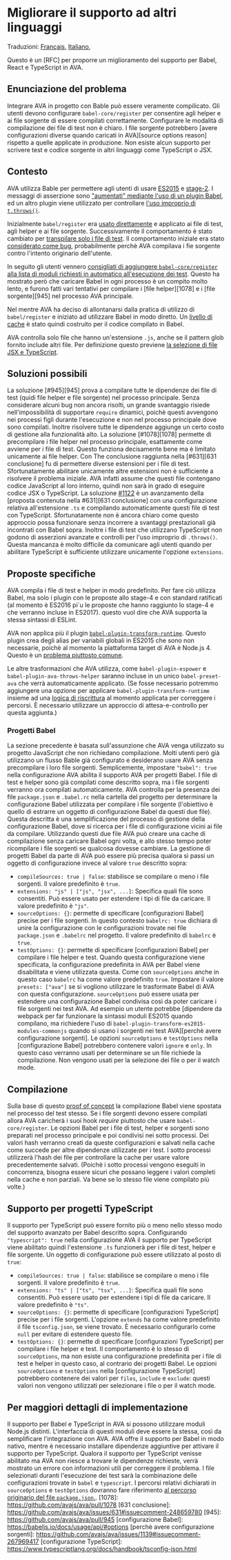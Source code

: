 # Migliorare il supporto ad altri linguaggi

Traduzioni: [Français](https://github.com/avajs/ava-docs/blob/master/fr_FR/docs/specs/001%20-%20Improving%20language%20support.md),
 [Italiano](https://github.com/avajs/ava-docs/blob/master/it_IT/docs/specs/001%20-%20Improving%20language%20support.md),

Questo è un [RFC] per proporre un miglioramento del supporto per Babel, React e TypeScript in AVA.

## Enunciazione del problema

Integrare AVA in progetto con Bable può essere veramente compilicato. Gli utenti devono configurare `babel-core/register` per consentire agli helper e ai file sorgente di essere compilati correttamente. Configurare le modalità di compilazione dei file di test non è chiaro. I file sorgente potrebbero [avere configurazioni diverse quando caricati in AVA][source options reason] rispetto a quelle applicate in produzione.
Non esiste alcun supporto per scrivere test e codice sorgente in altri linguaggi come TypeScript o JSX.

## Contesto

AVA utilizza Bable per permettere agli utenti di usare [ES2015](https://babeljs.io/docs/plugins/preset-es2015/) e [stage-2](https://babeljs.io/docs/plugins/preset-stage-2/). I messaggi di asserzione sono ["aumentati" mediante l'uso di un plugin Babel](https://github.com/avajs/ava/pull/46), ed un altro plugin viene utilizzato per controllare  [l'uso improprio di `t.throws()`](https://github.com/avajs/ava/pull/742).

Inizialmente `babel/register` era [usato direttamente](https://github.com/avajs/ava/pull/23) e applicato ai file di test, agli helper e ai file sorgente. Successivamente il comportamento è stato cambiato per [transpilare solo i file di test](https://github.com/avajs/ava/issues/50). Il comportamento iniziale era stato [considerato  come bug](https://github.com/avajs/ava/issues/108#issuecomment-151245367), probabilmente perchè AVA compilava i fie sorgente contro l'intento originario dell'utente.

In seguito gli utenti vennero [consigliati di aggiungere `babel-core/register` alla lista di moduli richiesti in automatico all'esecuzione dei test](https://github.com/avajs/ava#transpiling-imported-modules). Questo ha mostrato però che caricare Babel in ogni processo è un compito molto lento, e furono fatti vari tentativi per compilare i [file helper][1078] e i [file sorgente][945] nel processo AVA principale.

Nel mentre AVA ha deciso di allontanarsi dalla pratica di utilizzo di `babel/register` e iniziato ad utilizzare Babel in modo diretto. Un [livello di cache](https://github.com/avajs/ava/pull/352) è stato quindi costruito per il codice compilato in Babel.

AVA controlla solo file che hanno un'estensione `.js`, anche se il pattern glob fornito include altri file. Per definizione questo previene [la selezione di file JSX e TypeScript](https://github.com/avajs/ava/issues/631).

## Soluzioni possibili

La soluzione [#945][945] prova a compilare tutte le dipendenze dei file di test (quidi file helper e file sorgente) nel processo principale. Senza considerare alcuni bug non ancora risolti, un grande svantaggio risiede nell'impossibilità di supportare `require` dinamici, poichè questi avvengono nei processi figli durante l'esecuzione e non nel processo principale dove sono compilati. Inoltre risolvere tutte le dipendenze aggiunge un certo costo di gestione alla funzionalità alto.
La soluzione [#1078][1078] permette di precompilare i file helper nel processo principale, esattamente come avviene per i file di test. Questo funziona decisamente bene ma è limitato unicamente ai file helper.
Con 
The conclusione raggiunta nella [#631][631 conclusione] fu di permettere diverse estensioni per i file di test. Sfortunatamente abilitare unicamente altre estensioni non è sufficiente a risolvere il problema iniziale. AVA infatti assume che questi file contengano codice JavaScript al loro interno, quindi non sarà in grado di eseguire codice JSX o TypeScript.
La soluzione [#1122](https://github.com/avajs/ava/pull/1122) è un avanzamento della [proposta contenuta nella #631][631 conclusione] con una configurazione relativa all'estensione `.ts` e compilando automaticamente questi file di test con TypeScript.
Sfortunatamente non è ancora chiaro come questo approccio possa funzionare senza incorrere a svantaggi prestazionali già incontrati con Babel sopra. Inoltre i file di test che utilizzano TypeScript non godono di asserzioni avanzate e controlli per l'uso improprio di `.throws()`. Questa mancanza è molto difficile da comunicare agli utenti quando per abilitare TypeScript è sufficiente utilizzare unicamente l'opzione `extensions`.

## Proposte specifiche

AVA compila i file di test e helper in modo predefinito. Per fare ciò utilizza Babel, ma solo i plugin con le proposte allo stage-4 e con standard ratificati (al momento è ES2016 pi`u le proposte che hanno raggiunto lo stage-4 e che verranno incluse in ES2017). questo vuol dire che AVA supporta la stessa sintassi di ESLint.

AVA non applica più il plugin [`babel-plugin-transform-runtime`](https://babeljs.io/docs/plugins/transform-runtime/). Questo plugin crea degli alias per variabili globali in ES2015 che sono non necessarie, poichè al momento la piattaforma target di AVA è Node.js 4. Questo è un [problema piuttosto comune](https://github.com/avajs/ava/issues/1089).

Le altre trasformazioni che AVA utilizza, come `babel-plugin-espower` e `babel-plugin-ava-throws-helper` saranno incluse in un unico `babel-preset-ava` che verrà automaticamente applicato. (Se fosse necessario potremmo aggiungere una opzione per applicare `babel-plugin-transform-runtime` insieme ad una [logica di riscrittura](https://github.com/avajs/ava/blob/033d4dcdcbdadbf665c740ff450c2a775a8373dc/lib/babel-config.js#L53:L61) al momento applicata per correggere i percorsi. È necessario utilizzare un approccio di attesa-e-controllo per questa aggiunta.)

### Progetti Babel

La sezione precedente è basata sull'assunzione che AVA venga utilizzato su progetto JavaScript che non richiedano compilazione. Molti utenti però già utilizzano un flusso Bable già configurato e desiderano usare AVA senza precompilare i loro file sorgenti. Semplicemente, impostare `"babel": true` nella configurazione AVA abilita il supporto AVA per progetti Babel. I file di test e helper sono già compilati come descritto sopra, ma i file sorgenti verranno ora compilati automaticamente.
AVA controlla per la presenza dei file `package.json` e `.babel.rc` nella cartella del progetto per determinare la configurazione Babel utilizzata per compilare i file sorgente (l'obiettivo è quello di estrarre un oggetto di configurazione Babel da questi due file). Questa descritta è una semplificazione del processo di gestione della configurazione Babel, dove si ricerca per i file di configurazione vicini ai file da compilare. Utilizzando questi due file AVA può creare una cache di compilazione senza caricare Babel ogni volta, e allo stesso tempo poter ricompilare i file sorgenti se qualcosa dovesse cambiare.
La gestione di progetti Babel da parte di AVA può essere più precisa qualora si passi un oggetto di configurazione invece al valore `true` descritto sopra:
* `compileSources: true | false`: stabilisce se compilare o meno i file sorgenti. Il valore predefinito è `true`.
* `extensions: "js" | ["js", "jsx", ...]`: Specifica quali file sono consentiti. Può essere usato per estendere i tipi di file da caricare. Il valore predefinito è `"js"`.
* `sourceOptions: {}`: permette di specificare [configurazioni Babel] precise per i file sorgenti. In questo contesto `babelrc: true` dichiara di unire la configurazione con le configurazioni trovate nei file `package.json` e `.babelrc` nel progetto. Il valore predefinito di `babelrc` è `true`.
* `testOptions: {}`: permette di specificare [configurazioni Babel] per compilare i file helper e test. Quando questa configurazione viene specificata, la configurazione predefinita in AVA per Babel viene disabilitata e viene utilizzata questa. Come con `sourceOptions` anche in questo caso `babelrc` ha come valore predefinito `true`. Impostare il valore `presets: ["ava"]` se si vogliono utilizzare le trasformate Babel di AVA con questa configurazione.
`sourceOptions` può essere usata per estendere una configurazione Babel condivisa così da poter caricare i file sorgenti nei test AVA. Ad esempio un utente potrebbe [dipendere da webpack per far funzionare la sintassi moduli ES2015 quando compilano, ma richiedere l'uso di `babel-plugin-transform-es2015-modules-commonjs` quando si usano i sorgenti nei test AVA][perchè avere configurazione sorgenti].
Le opzioni `sourceOptions` e `testOptions` nella [configurazione Babel] potrebbero contenere valori `ignore` e `only`. In questo caso verranno usati per determinare se un file richiede la compilazione. Non vengono usati per la selezione dei file o per il watch mode.

## Compilazione

Sulla base di questo [proof of concept](https://github.com/avajs/ava/pull/1082) la compilazione Babel viene spostata nel processo del test stesso. Se i file sorgenti devono essere compilati allora AVA caricherà i suoi hook *require* piuttosto che usare `babel-core/register`.
Le opzioni Babel per i file di test, helper e sorgenti sono preparati nel processo principale e poi condivisi nei sotto processi. Dei valori hash verranno creati da queste configurazioni e salvati nella cache come succede per altre dipendenze utilizzate per i test. I sotto processi utilizzerà l'hash dei file per controllare la cache per usare valore precedentemente salvati. (Poichè i sotto processi vengono eseguiti in concorrenza, bisogna essere sicuri che possano leggere i valori completi nella cache e non parziali. Va bene se lo stesso file viene compilato più volte.)

## Supporto per progetti TypeScript

Il supporto per TypeScript può essere fornito più o meno nello stesso modo del supporto avanzato per Babel descritto sopra. Configurando `"typescript": true` nella configurazione AVA il supporto per TypeScript viene abilitato quindi l'estensione `.ts` funzionerà per i file di test, helper e file sorgente. Un oggetto di configurazione può essere utilizzato al posto di `true`:
* `compileSources: true | false`: stabilisce se compilare o meno i file sorgenti. Il valore predefinito è `true`.
* `extensions: "ts" | ["ts", "tsx", ...]`: Specifica quali file sono consentiti. Può essere usato per estendere i tipi di file da caricare. Il valore predefinito è `"ts"`.
* `sourceOptions: {}`: permette di specificare [configurazioni TypeScript] precise per i file sorgenti. L'opzione `extends` ha come valore predefinito il file `tsconfig.json`, se viene trovato. È necessario configurarlo come `null` per evitare di estendere questo file.
* `testOptions: {}`: permette di specificare [configurazioni TypeScript] per compilare i file helper e test. Il comportamento è lo stesso di `sourceOptions`, ma non esiste una configurazione predefinita per i file di test e helper in questo caso, al contrario dei progetti Babel.
Le opzioni `sourceOptions` e `testOptions` nella [configurazione TypeScript] potrebbero contenere dei valori per `files`, `include` e `exclude`: questi valori non vengono utilizzati per selezionare i file o per il watch mode.

## Per maggiori dettagli di implementazione

Il supporto per Babel e TypeScript in AVA si possono utilizzare moduli Node.js distinti. L'interfaccia di questi moduli deve essere la stessa, così da semplificare l'integrazione con AVA.
AVA offre il supporto per Babel in modo nativo, mentre è necessario installare dipendenze aggiuntive per attivare il supporto per TypeScript. Qualora il supporto per TypeScript venisse abilitato ma AVA non riesce a trovare le dipendenze richieste, verrà mostrato un errore con informazioni utili per correggere il problema.
I file selezionati duranti l'esecuzione dei test sarà la combinazione delle configurazioni trovate in `babel` e `typescript`.
I percorsi relativi dichiarati in `sourceOptions` e `testOptions` dovranno fare riferimento [al percorso originario del file `package.json`.](https://github.com/avajs/ava/issues/707).
[1078]: https://github.com/avajs/ava/pull/1078
[631 conclusione]: https://github.com/avajs/ava/issues/631#issuecomment-248659780
[945]: https://github.com/avajs/ava/pull/945
[configurazione Babel]: https://babeljs.io/docs/usage/api/#options
[perchè avere configurazione sorgenti]: https://github.com/avajs/ava/issues/1139#issuecomment-267969417
[configurazione TypeScript]: https://www.typescriptlang.org/docs/handbook/tsconfig-json.html